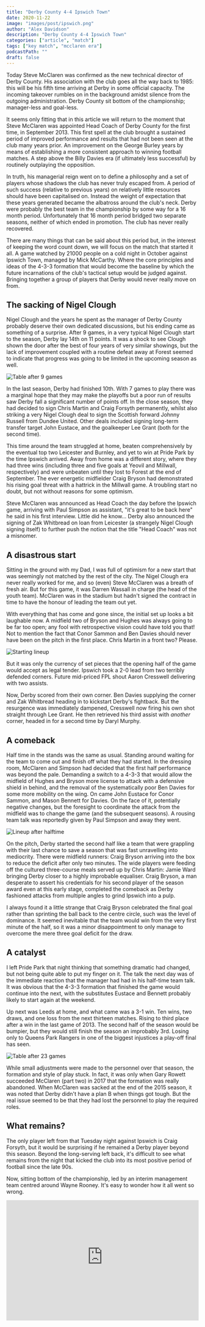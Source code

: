 ```yaml
---
title: "Derby County 4-4 Ipswich Town"
date: 2020-11-22 
image: "images/post/ipswich.png"
author: "Alex Davidson" 
description: "Derby County 4-4 Ipswich Town"
categories: ["article", "match"]
tags: ["key match", "mcclaren era"] 
podcastPath: ""
draft: false
---
```


Today Steve McClaren was confirmed as the new technical director of
Derby County. His association with the club goes all the way back to
1985: this will be his fifth time arriving at Derby in some official
capacity. The incoming takeover rumbles on in the background amidst
silence from the outgoing administration. Derby County sit bottom of the
championship; manager-less and goal-less.

It seems only fitting that in this article we will return to the moment
that Steve McClaren was appointed Head Coach of Derby County for the
first time, in September 2013. This first spell at the club brought a
sustained period of improved performance and results that had not been
seen at the club many years prior. An improvement on the George Burley
years by means of establishing a more consistent approach to winning
football matches. A step above the Billy Davies era (if ultimately less
successful) by routinely outplaying the opposition.

In truth, his managerial reign went on to define a philosophy and a set
of players whose shadows the club has never truly escaped from. A period
of such success (relative to previous years) on relatively little
resources should have been capitalised on. Instead the weight of
expectation that these years generated became the albatross around the
club's neck. Derby were probably the best team in the championship by
some way for a 16 month period. Unfortunately that 16 month period
bridged two separate seasons, neither of which ended in promotion. The
club has never really recovered.

There are many things that can be said about this period but, in the
interest of keeping the word count down, we will focus on the match that
started it all. A game watched by 21000 people on a cold night in
October against Ipswich Town, managed by Mick McCarthy. Where the core
principles and ideas of the 4-3-3 formation that would become the
baseline by which the future incarnations of the club's tactical setup
would be judged against. Bringing together a group of players that Derby
would never really move on from.

## The sacking of Nigel Clough

Nigel Clough and the years he spent as the manager of Derby County
probably deserve their own dedicated discussions, but his ending came as
something of a surprise. After 9 games, in a very typical Nigel Clough
start to the season, Derby lay 14th on 11 points. It was a shock to see
Clough shown the door after the best of four years of very similar
showings, but the lack of improvement coupled with a routine defeat away
at Forest seemed to indicate that progress was going to be limited in
the upcoming season as well.

![Table after 9 games](https://ourbaseballground.com/images/ipswich/table09.png)

In the last season, Derby had finished 10th. With 7 games to play there
was a marginal hope that they may make the playoffs but a poor run of
results saw Derby fall a significant number of points off. In the close
season, they had decided to sign Chris Martin and Craig Forsyth
permanently, whilst also striking a very Nigel Clough deal to sign the
Scottish forward Johnny Russell from Dundee United. Other deals included
signing long-term transfer target John Eustace, and the goalkeeper Lee
Grant (both for the second time).

This time around the team struggled at home, beaten comprehensively by
the eventual top two Leicester and Burnley, and yet to win at Pride Park
by the time Ipswich arrived. Away from home was a different story, where
they had three wins (including three and five goals at Yeovil and
Millwall, respectively) and were unbeaten until they lost to Forest at
the end of September. The ever energetic midfielder Craig Bryson had
demonstrated his rising goal threat with a hattrick in the Millwall
game. A troubling start no doubt, but not without reasons for some
optimism.

Steve McClaren was announced as Head Coach the day before the Ipswich
game, arriving with Paul Simpson as assistant, "it's great to be back
here" he said in his first interview. Little did he know... Derby also
announced the signing of Zak Whitbread on loan from Leicester (a
strangely Nigel Clough signing itself) to further push the notion that
the title "Head Coach" was not a misnomer.

## A disastrous start

Sitting in the ground with my Dad, I was full of optimism for a new
start that was seemingly not matched by the rest of the city. The Nigel
Clough era never really worked for me, and so (even) Steve McClaren was
a breath of fresh air. But for this game, it was Darren Wassall in
charge (the head of the youth team). McClaren was in the stadium but
hadn't signed the contract in time to have the honour of leading the
team out yet.

With everything that has come and gone since, the initial set up looks a
bit laughable now. A midfield two of Bryson and Hughes was always going
to be far too open; any fool with retrospective vision could have told
you that! Not to mention the fact that Conor Sammon and Ben Davies
should never have been on the pitch in the first place. Chris Martin in
a front two? Please.

![Starting lineup](https://ourbaseballground.com/images/ipswich/start.png)

But it was only the currency of set pieces that the opening half of the
game would accept as legal tender. Ipswich took a 2-0 lead from two
terribly defended corners. Future mid-priced FPL shout Aaron Cresswell
delivering with two assists.

Now, Derby scored from their own corner. Ben Davies supplying the corner
and Zak Whitbread heading in to kickstart Derby's fightback. But the
resurgence was immediately dampened, Cresswell now firing his own shot
straight through Lee Grant. He then retrieved his third assist with
*another* corner, headed in for a second time by Daryl Murphy.

## A comeback

Half time in the stands was the same as usual. Standing around waiting
for the team to come out and finish off what they had started. In the
dressing room, McClaren and Simpson had decided that the first half
performance was beyond the pale. Demanding a switch to a 4-3-3 that
would allow the midfield of Hughes and Bryson more license to attack
with a defensive shield in behind, and the removal of the systematically
poor Ben Davies for some more mobility on the wing. On came John Eustace
for Conor Sammon, and Mason Bennett for Davies. On the face of it,
potentially negative changes, but the foresight to coordinate the attack
from the midfield was to change the game (and the subsequent seasons). A
rousing team talk was reportedly given by Paul Simpson and away they
went.

![Lineup after halftime](https://ourbaseballground.com/images/ipswich/ht.png)

On the pitch, Derby started the second half like a team that were
grappling with their last chance to save a season that was fast
unravelling into mediocrity. There were midfield runners: Craig Bryson
arriving into the box to reduce the deficit after only two minutes. The
wide players were feeding off the cultured three-course meals served up
by Chris Martin: Jamie Ward bringing Derby closer to a highly improbable
equaliser. Craig Bryson, a man desperate to assert his credentials for
his second player of the season award even at this early stage,
completed the comeback as Derby fashioned attacks from multiple angles
to grind Ipswich into a pulp.

I always found it a little strange that Craig Bryson celebrated the
final goal rather than sprinting the ball back to the centre circle,
such was the level of dominance. It seemed inevitable that the team
would win from the very first minute of the half, so it was a minor
disappointment to only manage to overcome the mere three goal deficit
for the draw.

## A catalyst

I left Pride Park that night thinking that something dramatic had
changed, but not being quite able to put my finger on it. The talk the
next day was of the immediate reaction that the manager had had in his
half-time team talk. It was obvious that the 4-3-3 formation that
finished the game would continue into the next, with the substitutes
Eustace and Bennett probably likely to start again at the weekend.

Up next was Leeds at home, and what came was a 3-1 win. Ten wins, two
draws, and one loss from the next thirteen matches. Rising to third
place after a win in the last game of 2013. The second half of the
season would be bumpier, but they would still finish the season an
improbably 3rd. Losing only to Queens Park Rangers in one of the biggest
injustices a play-off final has seen.

![Table after 23 games](https://ourbaseballground.com/images/ipswich/table23.png)

While small adjustments were made to the personnel over that season, the
formation and style of play stuck. In fact, it was only when Gary Rowett
succeeded McClaren (part two) in 2017 that the formation was really
abandoned. When McClaren was sacked at the end of the 2015 season, it
was noted that Derby didn't have a plan B when things got tough. But the
real issue seemed to be that they had lost the personnel to play the
required roles.

## What remains?

The only player left from that Tuesday night against Ipswich is Craig
Forsyth, but it would be surprising if he remained a Derby player beyond
this season. Beyond the long-serving left back, it's difficult to see
what remains from the night that kicked the club into its most positive
period of football since the late 90s.

Now, sitting bottom of the championship, led by an interim management
team centred around Wayne Rooney. It's easy to wonder how it all went so
wrong.

<iframe class="text-center" width="100%" height="315" src="https://www.youtube-nocookie.com/embed/Tq14BVbNFB8" frameborder="0" allow="accelerometer; autoplay; clipboard-write; encrypted-media; gyroscope; picture-in-picture" allowfullscreen></iframe>
